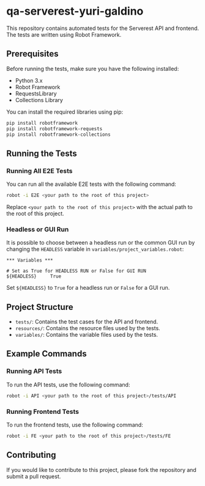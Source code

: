 # qa-serverest-yuri-galdino

This repository contains automated tests for the Serverest API and frontend. The tests are written using Robot Framework.

## Prerequisites

Before running the tests, make sure you have the following installed:

- Python 3.x
- Robot Framework
- RequestsLibrary
- Collections Library

You can install the required libraries using pip:

```sh
pip install robotframework
pip install robotframework-requests
pip install robotframework-collections
```

## Running the Tests

### Running All E2E Tests

You can run all the available E2E tests with the following command:

```sh
robot -i E2E <your path to the root of this project>
```

Replace `<your path to the root of this project>` with the actual path to the root of this project.

### Headless or GUI Run

It is possible to choose between a headless run or the common GUI run by changing the `HEADLESS` variable in `variables/project_variables.robot`:

```robotframework
*** Variables ***

# Set as True for HEADLESS RUN or False for GUI RUN
${HEADLESS}     True
```

Set `${HEADLESS}` to `True` for a headless run or `False` for a GUI run.

## Project Structure

- `tests/`: Contains the test cases for the API and frontend.
- `resources/`: Contains the resource files used by the tests.
- `variables/`: Contains the variable files used by the tests.

## Example Commands

### Running API Tests

To run the API tests, use the following command:

```sh
robot -i API <your path to the root of this project>/tests/API
```

### Running Frontend Tests

To run the frontend tests, use the following command:

```sh
robot -i FE <your path to the root of this project>/tests/FE
```

## Contributing

If you would like to contribute to this project, please fork the repository and submit a pull request.